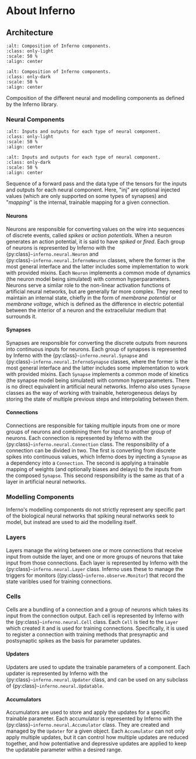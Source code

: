 # About Inferno

## Architecture
```{image} ../images/diagrams/inferno-ccarch-light.svg
:alt: Composition of Inferno components.
:class: only-light
:scale: 50 %
:align: center
```

```{image} ../images/diagrams/inferno-ccarch-dark.svg
:alt: Composition of Inferno components.
:class: only-dark
:scale: 50 %
:align: center
```

Composition of the different neural and modelling components as defined by the Inferno library.

### Neural Components
```{image} ../images/diagrams/inferno-nseq-light.svg
:alt: Inputs and outputs for each type of neural component.
:class: only-light
:scale: 50 %
:align: center
```

```{image} ../images/diagrams/inferno-nseq-dark.svg
:alt: Inputs and outputs for each type of neural component.
:class: only-dark
:scale: 50 %
:align: center
```
Sequence of a forward pass and the data type of the tensors for the inputs and outputs for each neural component. Here, "inj" are optional injected values (which are only supported on some types of synapses) and "*mapping*" is the internal, trainable mapping for a given connection.

#### Neurons

Neurons are responsible for converting values on the wire into sequences of discrete events, called _spikes_ or _action potentials_. When a neuron generates an action potential, it is said to have _spiked_ or _fired_. Each group of neurons is represented by Inferno with the {py:class}`~inferno.neural.Neuron` and {py:class}`~inferno.neural.InfernoNeuron` classes, where the former is the most general interface and the latter includes some implementation to work with provided mixins. Each `Neuron` implements a common mode of dynamics (the neuron model being simulated) with common hyperparameters. Neurons serve a similar role to the non-linear activation functions of artificial neural networks, but are generally far more complex. They need to maintain an internal state, chiefly in the form of _membrane potential_ or _membrane voltage_, which is defined as the difference in electric potential between the interior of a neuron and the extracellular medium that surrounds it.

#### Synapses

Synapses are responsible for converting the discrete outputs from neurons into continuous inputs for neurons. Each group of synapses is represented by Inferno with the {py:class}`~inferno.neural.Synapse` and {py:class}`~inferno.neural.InfernoSynapse` classes, where the former is the most general interface and the latter includes some implementation to work with provided mixins. Each `Synapse` implements a common mode of kinetics (the synapse model being simulated) with common hyperparameters. There is no direct equivalent in artificial neural networks. Inferno also uses `Synapse` classes as the way of working with trainable, heterogeneous delays by storing the state of multiple previous steps and interpolating between them.

#### Connections

Connections are responsible for taking multiple inputs from one or more groups of neurons and combining them for input to another group of neurons. Each connection is represented by Inferno with the {py:class}`~inferno.neural.Connection` class. The responsibility of a connection can be divided in two. The first is converting from discrete spikes into continuous values, which Inferno does by injecting a `Synapse` as a dependency into a `Connection`. The second is applying a trainable mapping of weights (and optionally biases and delays) to the inputs from the composed `Synapse`. This second responsibility is the same as that of a layer in artificial neural networks.

### Modelling Components

Inferno's modelling components do not strictly represent any specific part of the biological neural networks that spiking neural networks seek to model, but instead are used to aid the modelling itself.

### Layers

Layers manage the wiring between one or more connections that receive input from outside the layer, and one or more groups of neurons that take input from those connections. Each layer is represented by Inferno with the {py:class}`~inferno.neural.Layer` class. Inferno uses these to manage the triggers for monitors ({py:class}`~inferno.observe.Monitor`) that record the state varibles used for training connections.

### Cells

Cells are a bundling of a connection and a group of neurons which takes its input from the connection output. Each cell is represented by Inferno with the {py:class}`~inferno.neural.Cell` class. Each `Cell` is tied to the `Layer` which created it and is used for training connections. Specifically, it is used to register a connection with training methods that presynaptic and postsynaptic spikes as the basis for parameter updates.

#### Updaters

Updaters are used to update the trainable parameters of a component. Each updater is represented by Inferno with the {py:class}`~inferno.neural.Updater` class, and can be used on any subclass of {py:class}`~inferno.neural.Updatable`.

#### Accumulators

Accumulators are used to store and apply the updates for a specific trainable parameter. Each accumulator is represented by Inferno with the {py:class}`~inferno.neural.Accumulator` class. They are created and managed by the `Updater` for a given object. Each `Accumulator` can not only apply multiple updates, but it can control how multiple updates are reduced together, and how potentiative and depressive updates are applied to keep the updatable parameter within a desired range.
